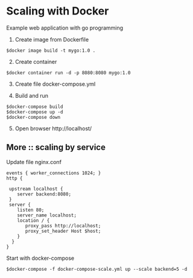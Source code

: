 # Scaling with Docker

Example web application with go programming

1. Create image from Dockerfile
```
$docker image build -t mygo:1.0 .
```

2. Create container
```
$docker container run -d -p 8080:8080 mygo:1.0
```

3. Create file docker-compose.yml

4. Build and run
```
$docker-compose build
$docker-compose up -d
$docker-compose down
```

5. Open browser http://localhost/


## More :: scaling by service
Update file nginx.conf
```
events { worker_connections 1024; }
http {

 upstream localhost {
    server backend:8080;
 }
 server {
    listen 80;
    server_name localhost;
    location / {
       proxy_pass http://localhost;
       proxy_set_header Host $host;
    }
  }
}
```

Start with docker-compose

```
$docker-compose -f docker-compose-scale.yml up --scale backend=5 -d
```
